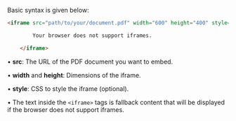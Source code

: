 Basic syntax is given below: 

```html
<iframe src="path/to/your/document.pdf" width="600" height="400" style="border: none;">

        Your browser does not support iframes.

    </iframe>
```


• **src**: The URL of the PDF document you want to embed.

• **width** and **height**: Dimensions of the iframe.

• **style**: CSS to style the iframe (optional).

• The text inside the `<iframe>` tags is fallback content that will be displayed if the browser does not support iframes.